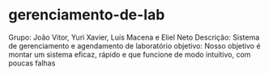 # gerenciamento-de-lab
Grupo: João Vitor, Yuri Xavier, Luís Macena e Eliel Neto
Descrição: Sistema de gerenciamento e agendamento de laboratório
objetivo: Nosso objetivo é montar um sistema eficaz, rápido e que funcione de modo intuitivo, com poucas falhas
